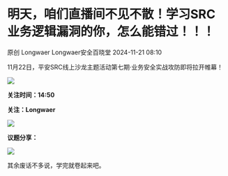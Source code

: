 #  明天，咱们直播间不见不散！学习SRC业务逻辑漏洞的你，怎么能错过！！！   
原创 Longwaer  Longwaer安全百晓堂   2024-11-21 08:10  
  
11月22日，平安SRC线上沙龙主题活动第七期·业务安全实战攻防即将拉开帷幕！  
  
![](https://mmbiz.qpic.cn/mmbiz_jpg/ceN4uMPHiau5wzj6UQUO3drO5HIUDiazibTtyEXYicIkxUZIpPricb4g5Y2YOQ3kEAjXrdrEhRgwAiacv5rSR6nnU96w/640?wx_fmt=jpeg&from=appmsg "")  
  
**关注时间：14:50**  
  
**关注：Longwaer**  
  
![](https://mmbiz.qpic.cn/mmbiz_jpg/ceN4uMPHiau5wzj6UQUO3drO5HIUDiazibT8hKsj1Rh6lC8K5o1OBDFaic95GsmoBjZZibYsWYBJibCYQicVoic5x6uvNQ/640?wx_fmt=jpeg&from=appmsg "")  
  
  
**议题分享：**  
  
![](https://mmbiz.qpic.cn/mmbiz_png/ceN4uMPHiau5wzj6UQUO3drO5HIUDiazibTsSuo6J30FCDqylXNpNmFdvhccOznhgD2SiaYq4fF3v3GnAAONFLblXg/640?wx_fmt=png&from=appmsg "")  
  
其余废话不多说，学完就卷起来吧。  
  
